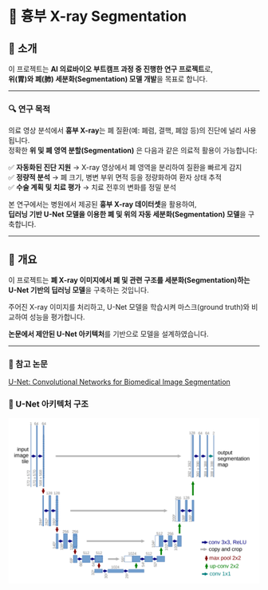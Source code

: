 # 🚀 흉부 X-ray Segmentation

## 📌 소개  
이 프로젝트는 **AI 의료바이오 부트캠프 과정 중 진행한 연구 프로젝트**로,  
**위(胃)와 폐(肺) 세분화(Segmentation) 모델 개발**을 목표로 합니다.  

---

### 🔍 연구 목적
의료 영상 분석에서 **흉부 X-ray**는 폐 질환(예: 폐렴, 결핵, 폐암 등)의 진단에 널리 사용됩니다.  
정확한 **위 및 폐 영역 분할(Segmentation)** 은 다음과 같은 의료적 활용이 가능합니다:

✅ **자동화된 진단 지원** → X-ray 영상에서 폐 영역을 분리하여 질환을 빠르게 감지  
✅ **정량적 분석** → 폐 크기, 병변 부위 면적 등을 정량화하여 환자 상태 추적  
✅ **수술 계획 및 치료 평가** → 치료 전후의 변화를 정밀 분석  

본 연구에서는 병원에서 제공된 **흉부 X-ray 데이터셋**을 활용하여,  
**딥러닝 기반 U-Net 모델을 이용한 폐 및 위의 자동 세분화(Segmentation) 모델**을 구축합니다.

---

## 📝 개요
이 프로젝트는 **폐 X-ray 이미지에서 폐 및 관련 구조를 세분화(Segmentation)하는 U-Net 기반의 딥러닝 모델**을 구축하는 것입니다.  

주어진 X-ray 이미지를 처리하고, U-Net 모델을 학습시켜 마스크(ground truth)와 비교하여 성능을 평가합니다.

**논문에서 제안된 U-Net 아키텍처**를 기반으로 모델을 설계하였습니다.

---

### 📖 참고 논문
[U-Net: Convolutional Networks for Biomedical Image Segmentation](https://arxiv.org/abs/1505.04597)  

### 📌 U-Net 아키텍처 구조
![U-Net 아키텍처](./etc/unet_architecture.png)
## 


